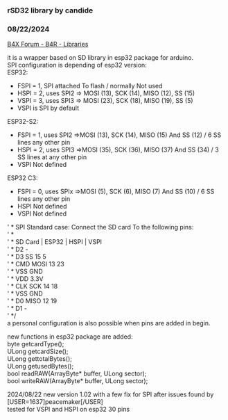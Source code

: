 ### rSD32 library by candide
### 08/22/2024
[B4X Forum - B4R - Libraries](https://www.b4x.com/android/forum/threads/138019/)

it is a wrapper based on SD library in esp32 package for arduino.  
SPI configuration is depending of esp32 version:  
ESP32:  
 - FSPI = 1, SPI attached To flash / normally Not used   
 - HSPI = 2, uses SPI2 => MOSI (13), SCK (14), MISO (12), SS (15)  
 - VSPI = 3, uses SPI3 => MOSI (23), SCK (18), MISO (19), SS (5)  
 - VSPI is SPI by default  
  
ESP32-S2:  
 - FSPI = 1, uses SPI2 =>MOSI (13), SCK (14), MISO (15) And SS (12) / 6 SS lines any other pin  
 - HSPI = 2, uses SPI3 =>MOSI (35), SCK (36), MISO (37) And SS (34) / 3 SS lines at any other pin  
 - VSPI Not defined  
  
ESP32 C3:  
 - FSPI = 0, uses SPIx =>MOSI (5), SCK (6), MISO (7) And SS (10) / 6 SS lines any other pin  
 - HSPI Not defined  
 - VSPI Not defined  
  
  
' \* SPI Standard case: Connect the SD card To the following pins:  
' \*  
' \* SD Card | ESP32 | HSPI | VSPI  
' \* D2 -  
' \* D3 SS 15 5  
' \* CMD MOSI 13 23  
' \* VSS GND  
' \* VDD 3.3V  
' \* CLK SCK 14 18  
' \* VSS GND  
' \* D0 MISO 12 19  
' \* D1 -  
' \*/  
a personal configuration is also possible when pins are added in begin.  
  
new functions in esp32 package are added:  
 byte getcardType();  
 ULong getcardSize();  
 ULong gettotalBytes();  
 ULong getusedBytes();  
 bool readRAW(ArrayByte\* buffer, ULong sector);  
 bool writeRAW(ArrayByte\* buffer, ULong sector);  
  
  
2024/08/22 new version 1.02 with a few fix for SPI after issues found by [USER=1637]peacemaker[/USER]  
 tested for VSPI and HSPI on esp32 30 pins